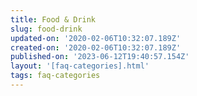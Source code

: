 ```yaml
---
title: Food & Drink
slug: food-drink
updated-on: '2020-02-06T10:32:07.189Z'
created-on: '2020-02-06T10:32:07.189Z'
published-on: '2023-06-12T19:40:57.154Z'
layout: '[faq-categories].html'
tags: faq-categories
---
```



